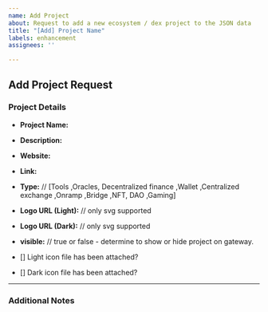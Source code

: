 ```yaml
---
name: Add Project
about: Request to add a new ecosystem / dex project to the JSON data
title: "[Add] Project Name"
labels: enhancement
assignees: ''

---
```


## Add Project Request

### Project Details

- **Project Name:** 
- **Description:** 
- **Website:** 
- **Link:** 
- **Type:**  // [Tools ,Oracles, Decentralized finance ,Wallet ,Centralized exchange ,Onramp ,Bridge ,NFT, DAO ,Gaming]
- **Logo URL (Light):**  // only svg supported
- **Logo URL (Dark):**  //  only svg supported
- **visible:**  //  true or false - determine to show or hide project on gateway.

- [] Light icon file has been attached?
- [] Dark icon file has been attached?

---

### Additional Notes
<!-- Add any other relevant information here -->

